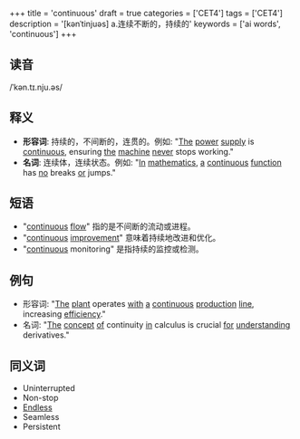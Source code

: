 +++
title = 'continuous'
draft = true
categories = ['CET4']
tags = ['CET4']
description = '[kənˈtinjuəs] a.连续不断的，持续的'
keywords = ['ai words', 'continuous']
+++

## 读音
/ˈkən.tɪ.nju.əs/

## 释义
- **形容词**: 持续的，不间断的，连贯的。例如: "[The](/zh/post/the/) [power](/zh/post/power/) [supply](/zh/post/supply/) is [continuous](/zh/post/continuous/), ensuring [the](/zh/post/the/) [machine](/zh/post/machine/) [never](/zh/post/never/) stops working."
- **名词**: 连续体，连续状态。例如: "[In](/zh/post/in/) [mathematics](/zh/post/mathematics/), [a](/zh/post/a/) [continuous](/zh/post/continuous/) [function](/zh/post/function/) has [no](/zh/post/no/) breaks [or](/zh/post/or/) jumps."

## 短语
- "[continuous](/zh/post/continuous/) [flow](/zh/post/flow/)" 指的是不间断的流动或进程。
- "[continuous](/zh/post/continuous/) [improvement](/zh/post/improvement/)" 意味着持续地改进和优化。
- "[continuous](/zh/post/continuous/) monitoring" 是指持续的监控或检测。

## 例句
- 形容词: "[The](/zh/post/the/) [plant](/zh/post/plant/) operates [with](/zh/post/with/) [a](/zh/post/a/) [continuous](/zh/post/continuous/) [production](/zh/post/production/) [line](/zh/post/line/), increasing [efficiency](/zh/post/efficiency/)."
- 名词: "[The](/zh/post/the/) [concept](/zh/post/concept/) [of](/zh/post/of/) continuity [in](/zh/post/in/) calculus is crucial [for](/zh/post/for/) [understanding](/zh/post/understanding/) derivatives."

## 同义词
- Uninterrupted
- Non-stop
- [Endless](/zh/post/endless/)
- Seamless
- Persistent
